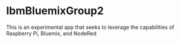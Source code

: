 # IbmBluemixGroup2
This is an experimental app that seeks to leverage the capabilities of Raspberry Pi, Bluemix, and NodeRed 
